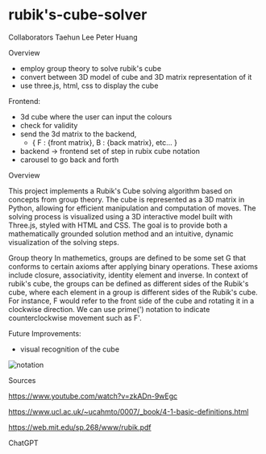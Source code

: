 # rubik's-cube-solver
Collaborators
Taehun Lee
Peter Huang

Overview
- employ group theory to solve rubik's cube
- convert between 3D model of cube and 3D matrix representation of it
- use three.js, html, css to display the cube


Frontend: 
- 3d cube where the user can input the colours
- check for validity 
- send the 3d matrix to the backend, 
    - {
        F : {front matrix}, 
        B : {back matrix},
        etc...
    }
- backend -> frontend set of step in rubix cube notation
- carousel to go back and forth 


Overview

This project implements a Rubik's Cube solving algorithm based on concepts from group theory. The cube is represented as a 3D matrix in Python, allowing for efficient manipulation and computation of moves. The solving process is visualized using a 3D interactive model built with Three.js, styled with HTML and CSS. The goal is to provide both a mathematically grounded solution method and an intuitive, dynamic visualization of the solving steps.

Group theory
In mathemetics, groups are defined to be some set G that conforms to certain axioms after applying binary operations. These axioms include closure, associativity, identity element and inverse. In context of rubik's cube, the groups can be defined as different sides of the Rubik's cube, where each element in a group is different sides of the Rubik's cube. For instance, F would refer to the front side of the cube and rotating it in a clockwise direction. We can use prime(') notation to indicate counterclockwise movement such as F'.

Future Improvements:
- visual recognition of the cube

![notation](https://github.com/user-attachments/assets/9bf9081b-1705-4526-84d4-5728c745065b)

Sources

https://www.youtube.com/watch?v=zkADn-9wEgc

https://www.ucl.ac.uk/~ucahmto/0007/_book/4-1-basic-definitions.html

https://web.mit.edu/sp.268/www/rubik.pdf

ChatGPT
